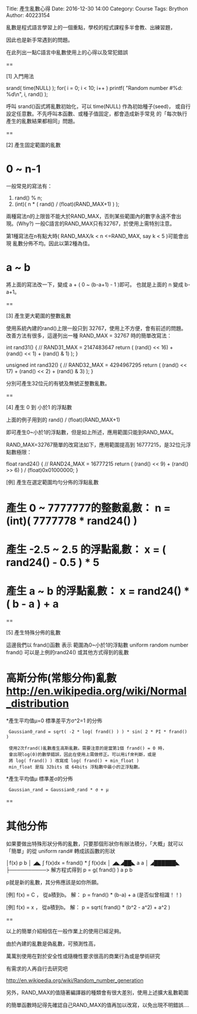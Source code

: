 Title: 產生亂數心得
Date: 2016-12-30 14:00
Category: Course
Tags: Brython
Author: 40223154


亂數是程式語言學習上的一個重點，學校的程式課程多半會教、出練習題，

因此也是新手常遇到的問題。

在此列出一點C語言中亂數使用上的心得以及常犯錯誤








==

[1] 入門用法

srand( time(NULL) );
for( i = 0; i < 10; i++ )
    printf( "Random number #%d: %d\n", i, rand() );

呼叫 srand()函式將亂數初始化，可以 time(NULL) 作為初始種子(seed)，
或自行設定任意數。不先呼叫本函數、或種子值固定，都會造成新手常見
的「每次執行產生的亂數結果都相同」問題。











==

[2] 產生固定範圍的亂數

# 0 ~ n-1

一般常見的寫法有：

1. rand() % n;
2. (int)( n * ( rand() / (float)(RAND_MAX+1) ) );

兩種寫法n的上限皆不能大於RAND_MAX，否則某些範圍內的數字永遠不會出現。(Why?)
一般C語言的RAND_MAX只有32767，於使用上需特別注意。

第1種寫法在n有點大時( RAND_MAX/k < n <=RAND_MAX, say k < 5 )可能會出現
亂數分佈不均。因此以第2種為佳。

# a ~ b

將上面的寫法改一下，變成 a + ( 0 ~ (b-a+1) - 1 )即可。
也就是上面的 n 變成 b-a+1。

==

[3] 產生更大範圍的整數亂數

使用系統內建的rand()上限一般只到 32767，使用上不方便，會有前述的問題。
改善方法有很多，這邊列出一種 RAND_MAX = 32767 時的簡單改寫法：

int rand31() {
    // RAND31_MAX = 2147483647
    return ( (rand() << 16) + (rand() << 1) + (rand() & 1) );
}

unsigned int rand32() {
    // RAND32_MAX = 4294967295
    return ( (rand() << 17) + (rand() << 2) + (rand() & 3) );
}

分別可產生32位元的有號及無號正整數亂數。




==

[4] 產生 0 到 小於1 的浮點數

上面的例子用到的 rand() / (float)(RAND_MAX+1)

即可產生0~小於1的浮點數，但是如上所述，應用範圍只能到RAND_MAX。

RAND_MAX=32767簡單的改寫法如下，應用範圍提高到 16777215，是32位元浮點數極限：

float rand24() {
    // RAND24_MAX = 16777215
    return ( (rand() << 9) + (rand() >> 6) ) / (float)0x01000000;
}


[例] 產生在選定範圍均勻分佈的浮點亂數

# 產生 0 ~ 7777777的整數亂數： n = (int)( 7777778 * rand24() )
# 產生 -2.5 ~ 2.5 的浮點亂數： x = ( rand24() - 0.5 ) * 5
# 產生   a  ~  b  的浮點亂數： x = rand24() * ( b - a ) + a

==

[5] 產生特殊分佈的亂數

這邊我們以 frand()函數 表示 範圍為0~小於1的浮點數 uniform random number
frand() 可以是上例的rand24() 或其他方式得到的亂數

# 高斯分佈(常態分佈)亂數 http://en.wikipedia.org/wiki/Normal_distribution

  *產生平均值μ=0 標準差平方σ^2=1 的分佈

     Gaussian0_rand = sqrt( -2 * log( frand() ) ) * sin( 2 * PI * frand() )

     使用2次frand()亂數產生高斯亂數。需要注意的是當第1個 frand() = 0 時，
     會出現log(0)的數學錯誤，因此在使用上需做修正。可以用if來判斷，或是
     將 log( frand() ) 改寫成 log( frand() + min_float )
     min_float 是指 32bits 或 64bits 浮點數中最小的正浮點數。

  *產生平均值μ 標準差σ的分佈

     Gaussian_rand = Gaussian0_rand * σ + μ

==

# 其他分佈

如果要做出特殊形狀分佈的亂數，只要那個形狀你有辦法積分，「大概」就可以
「簡單」的從 uniform rand# 轉成該函數的形狀

│f(x)                       p                     b
│         ◢◣            ∫ f(x)dx = frand() * ∫ f(x)dx
│   ◢◣◢██◣            a                     a
│ ◢██████◣
├──────────>        解方程式得到 p = g( frand() )
   a       p      b

p就是新的亂數，其分佈應該是如你所願。

[例] f(x) = C ， 從a積到b。 解： p = frand() * (b-a) + a  (是否似曾相識！！)

[例] f(x) = x ， 從a積到b。 解： p = sqrt( frand() * (b^2 - a^2) + a^2 )



==

以上的簡單介紹相信在一般作業上的使用已經足夠。

由於內建的亂數是偽亂數，可預測性高，

萬萬別使用在對於安全性或隨機性要求很高的商業行為或是學術研究

有需求的人再自行去研究吧

http://en.wikipedia.org/wiki/Random_number_generation

另外，RAND_MAX的值隨著編譯器的種類會有很大差別，使用上述擴大亂數範圍

的簡單函數時記得先確認自己RAND_MAX的值再加以改寫，以免出現不明錯誤....

<!-- PELICAN_END_SUMMARY -->
